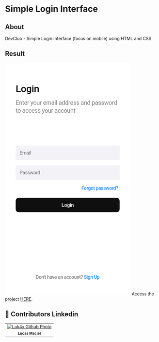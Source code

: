 <h1>
    Simple Login Interface
</h1>

## About
<p>DevClub - Simple Login interface (focus on mobile) using HTML and CSS</p>

## Result
<img src="./assets/result.png" alt="challenge-result">
Access the project <a href="https://luk4x.github.io/DevClub-project-Login/" target="_blank">HERE</a>.

## 🤝 Contributors Linkedin
<table>
  <tr>
    <td align="center">
      <a href="https://www.linkedin.com/in/lucasmacielf/">
        <img src="https://avatars.githubusercontent.com/Luk4x" width="150px;" alt="Luk4x Github Photo"/><br>
        <sub>
          <b>Lucas Maciel</b>
        </sub>
      </a>
    </td>
  </tr>
</table>
